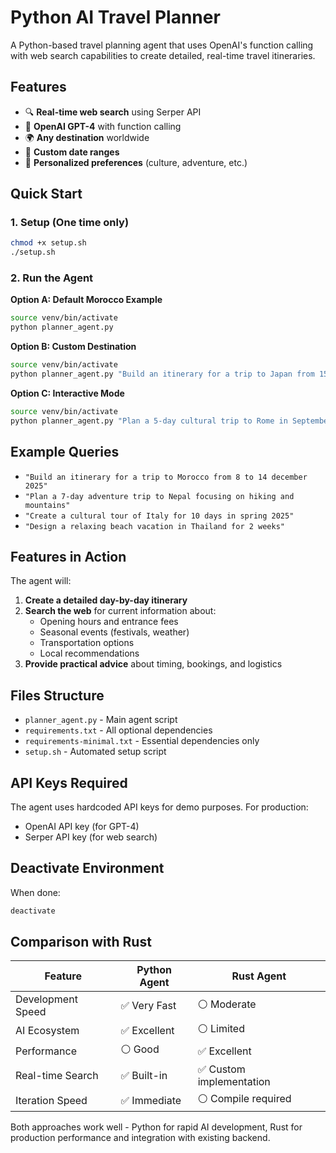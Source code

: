 # Python AI Travel Planner

A Python-based travel planning agent that uses OpenAI's function calling with web search capabilities to create detailed, real-time travel itineraries.

## Features

- 🔍 **Real-time web search** using Serper API
- 🤖 **OpenAI GPT-4** with function calling
- 🌍 **Any destination** worldwide
- 📅 **Custom date ranges**
- 🎯 **Personalized preferences** (culture, adventure, etc.)

## Quick Start

### 1. Setup (One time only)
```bash
chmod +x setup.sh
./setup.sh
```

### 2. Run the Agent

**Option A: Default Morocco Example**
```bash
source venv/bin/activate
python planner_agent.py
```

**Option B: Custom Destination**
```bash
source venv/bin/activate
python planner_agent.py "Build an itinerary for a trip to Japan from 15 to 22 March 2025, focusing on cherry blossoms"
```

**Option C: Interactive Mode**
```bash
source venv/bin/activate
python planner_agent.py "Plan a 5-day cultural trip to Rome in September 2025"
```

## Example Queries

- `"Build an itinerary for a trip to Morocco from 8 to 14 december 2025"`
- `"Plan a 7-day adventure trip to Nepal focusing on hiking and mountains"`
- `"Create a cultural tour of Italy for 10 days in spring 2025"`
- `"Design a relaxing beach vacation in Thailand for 2 weeks"`

## Features in Action

The agent will:
1. **Create a detailed day-by-day itinerary**
2. **Search the web** for current information about:
   - Opening hours and entrance fees
   - Seasonal events (festivals, weather)
   - Transportation options
   - Local recommendations
3. **Provide practical advice** about timing, bookings, and logistics

## Files Structure

- `planner_agent.py` - Main agent script
- `requirements.txt` - All optional dependencies
- `requirements-minimal.txt` - Essential dependencies only
- `setup.sh` - Automated setup script

## API Keys Required

The agent uses hardcoded API keys for demo purposes. For production:
- OpenAI API key (for GPT-4)
- Serper API key (for web search)

## Deactivate Environment

When done:
```bash
deactivate
```

## Comparison with Rust

| Feature | Python Agent | Rust Agent |
|---------|-------------|------------|
| Development Speed | ✅ Very Fast | ⚪ Moderate |
| AI Ecosystem | ✅ Excellent | ⚪ Limited |
| Performance | ⚪ Good | ✅ Excellent |
| Real-time Search | ✅ Built-in | ✅ Custom implementation |
| Iteration Speed | ✅ Immediate | ⚪ Compile required |

Both approaches work well - Python for rapid AI development, Rust for production performance and integration with existing backend.